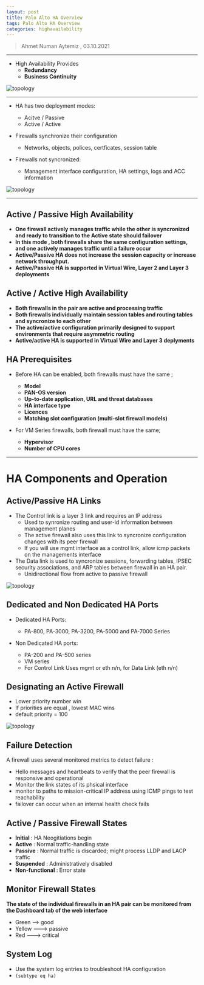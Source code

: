 ```yaml
---
layout: post
title: Palo Alto HA Overview
tags: Palo Alto HA Overview
categories: highavailability
---
```


> Ahmet Numan Aytemiz , 03.10.2021

---

- High Availability Provides
  - **Redundancy**
  - **Business Continuity**

![topology](/img/palo_ha.PNG)

---

- HA has two deployment modes:
  - Acitve / Passive
  - Active / Active

- Firewalls synchronize their configuration
  - Networks, objects, polices, certficates, session table

- Firewalls not syncronized:
  - Management interface configuration, HA settings, logs and ACC information

![topology](/img/palo_ha1.PNG)


---   

## Active / Passive High Availability

- **One firewall actively manages traffic while the other is syncronized and ready to transition to the Active state should failover**
- **In this mode , both firewalls share the same configuration settings, and one actively manages traffic until a failure occur**
- **Active/Passive HA does not increase the session capacity or increase network throughput.**
- **Active/Passive HA is supported in Virtual Wire, Layer 2 and Layer 3 deployments**

## Active / Active High Availability

- **Both firewalls in the pair are active and processing traffic**
- **Both firewalls individually maintain session tables and routing tables and syncronize to each other**
- **The active/active configuration primarily designed to support environments that require asymmetric routing**
- **Active/active HA is supported in Virtual Wire and Layer 3 deplyments**

## HA Prerequisites

- Before HA can be enabled, both firewalls must have the same ;
  - **Model**
  - **PAN-OS version**
  - **Up-to-date application, URL and threat databases**
  - **HA interface type**
  - **Licences**
  - **Matching slot configuration (multi-slot firewall models)**

- For VM Series firewalls, both firewall must have the same;
  - **Hypervisor**
  - **Number of CPU cores**

---

# HA Components and Operation

## Active/Passive HA Links

- The Control link is a layer 3 link and requires an IP address
  - Used to synronize routing and user-id information between management planes
  - The active firewall also uses this link to syncronize configuration changes with its peer firewall
  - If you will use mgmt interface as a control link, allow icmp packets on the managements interface
- The Data link is used to syncronize sessions, forwarding tables, IPSEC security associations, and ARP tables between firewall in an HA pair.
  - Unidirectional flow from active to passive firewall

![topology](/img/palo_sync.PNG)

## Dedicated and Non Dedicated HA Ports

- Dedicated HA Ports:
  - PA-800, PA-3000, PA-3200, PA-5000 and PA-7000 Series

- Non Dedicated HA ports:
  - PA-200 and PA-500 series
  - VM series 
  - For Control Link Uses mgmt or eth n/n, for Data Link (eth n/n)


## Designating an Active Firewall

- Lower priority number win
- If priorities are equal , lowest MAC wins
- default priority = 100

![topology](/img/designated_ha.PNG)

## Failure Detection

A firewall uses several monitored metrics to detect failure :
 - Hello messages and heartbeats to verify that the peer firewall is responsive and operational
 - Monitor the link states of its phsical interface
 - monitor to paths to mission-critical IP address using ICMP pings to test reachability
 - failover can occur when an internal health check fails

## Active / Passive Firewall States

- **Initial**        : HA Neogitiations begin 
- **Active**         : Normal traffic-handling state
- **Passive**        : Normal traffic is discarded; might process LLDP and LACP traffic
- **Suspended**      : Administratively disabled
- **Non-functional** : Error state

## Monitor Firewall States

**The state of the individual firewalls in an HA pair can be monitored from the Dashboard tab of the web interface**
 - Green --> good
 - Yellow ---> passive
 - Red ---> critical

## System Log 

- Use the system log entries to troubleshoot HA configuration
- `(subtype eq ha)`